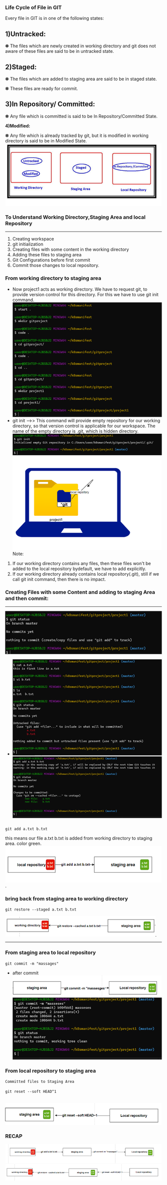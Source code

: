 ### **Life Cycle of File in GIT**
Every file in GIT is in one of the following states:

 **1)Untracked:**
---
✽ The files which are newly created in working directory and git does not aware of these 
files are said to be in untracked state.

 **2)Staged:**
---
✽ The files which are added to staging area are said to be in staged state.

✽ These files are ready for commit.

 **3)In Repository/ Committed:**
---
 ✽ Any file which is committed is said to be In Repository/Committed State.

**4)Modified:**

✽ Any file which is already tracked by git, but it is modified in working directory is said to 
be in Modified State.
![](1.PNG)
 ### **To Understand Working Directory,Staging Area and local Repository**
 ---
 1) Creating workspace
2) git initialization
3) Creating files with some content in the working directory
4) Adding these files to staging area
5) Git Configurations before first commit
6) Commit those changes to local repository.
###  **From working directory to   staging area**
* Now project1 acts as working directory. We have to request git, to provide version control 
for this directory. For this we have to use git init command.
![](2.PNG)
* git init -->> This command will provide empty repository for our working directory, so that 
version control is applicable for our workspace.
The name of the empty directory is .git, which is hidden directory.
![](4.PNG)
![](3.PNG)
Note: 
1) If our working directory contains any files, then these files won't be added to the local 
repository bydefault, we have to add explicitly.
2) If our working directory already contains local repository(.git), still if we call git init 
command, then there is no impact.
### **Creating Files with some Content and adding to staging Area and then commit:**
---
![](5.PNG)

* ![alt text](7.png)
![](9.PNG)

###
~~~
git add a.txt b.txt
~~~

this means our file a.txt b.txt is added from working directory to staging area. color green.
![alt text](11.png).
### bring back from staging area to working directory

~~~
git restore --staged a.txt b.txt
~~~
![](20.PNG).

---
###  **From staging area to local repository**
~~~
git commit -m "massages"
~~~

* after commit
![](16.PNG)
![](17.PNG)

### **From local repository to staging area**
~~~
Committed files to Staging Area

git reset --soft HEAD^1


~~~
![](19.PNG)


### **RECAP**
![](21.PNG)
![](22.PNG)






